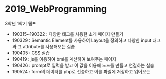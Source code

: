 # 2019_WebProgramming
3학년 1학기 웹프

- 190315~190322
  : 다양한 태그를 사용한 소개 페이지 만들기
- 190329
  : Semantic Element를 사용하여 Layout을 정의하고 다양한 input 태그와 그 attribute를 사용해보는 실습
- 190405
  : CSS 실습
- 190419
  : js를 이용하여 bmi를 계산하여 보여주는 페이지
- 190426
  : prompt로 입력을 받고 이 값을 이용해 노드를 만들고 연결하는 실습
- 190524
  : form의 데이터를 php로 전송하고 이를 파일에 저장하고 읽어오는 
